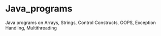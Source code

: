 # Java_programs
Java programs on Arrays, Strings, Control Constructs, OOPS, Exception Handling, Multithreading
